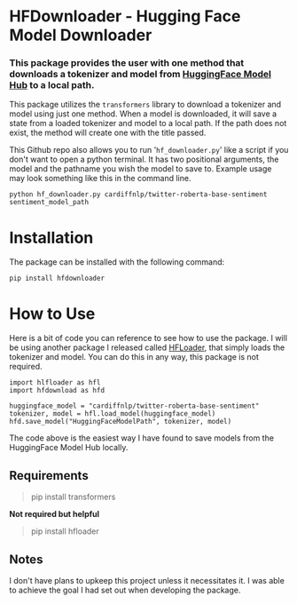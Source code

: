 # HFDownloader - Hugging Face Model Downloader

### This package provides the user with one method that downloads a tokenizer and model from [HuggingFace Model Hub](https://huggingface.co/models) to a local path. 

This package utilizes the `transformers` library to download a tokenizer and model using just one method. When a model is downloaded, it will save a state from a loaded tokenizer and model to a local path. If the path does not exist, the method will create one with the title passed.

This Github repo also allows you to run '`hf_downloader.py`' like a script if you don't want to open a python terminal. It has two positional arguments, the model and the pathname you wish the model to save to. Example usage may look something like this in the command line.

    python hf_downloader.py cardiffnlp/twitter-roberta-base-sentiment sentiment_model_path


# Installation
The package can be installed with the following command:

    pip install hfdownloader

# How to Use
Here is a bit of code you can reference to see how to use the package. I will be using another package I released called [HFLoader](https://github.com/Solonce/HFLoader), that simply loads the tokenizer and model. You can do this in any way, this package is not required.

    import hlfloader as hfl
    import hfdownload as hfd
    
    huggingface_model = "cardiffnlp/twitter-roberta-base-sentiment"
    tokenizer, model = hfl.load_model(huggingface_model)
    hfd.save_model("HuggingFaceModelPath", tokenizer, model)
    
    
The code above is the easiest way I have found to save models from the HuggingFace Model Hub locally.

## Requirements
> pip install transformers

**Not required but helpful**
> pip install hfloader

## Notes
I don't have plans to upkeep this project unless it necessitates it. I was able to achieve the goal I had set out when developing the package.